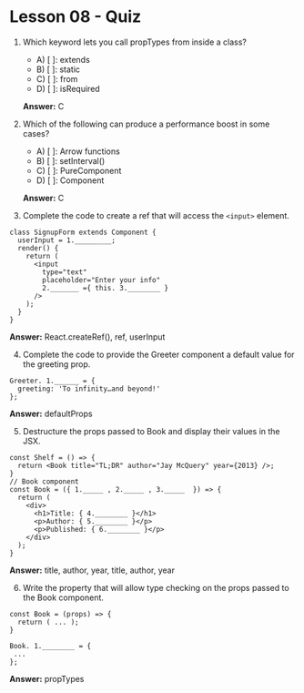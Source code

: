 # Lesson 08 - Quiz


1. Which keyword lets you call propTypes from inside a class?
    - A) [ ]: extends
    - B) [ ]: static
    - C) [ ]: from
    - D) [ ]: isRequired

    **Answer:** C

2. Which of the following can produce a performance boost in some cases?

    - A) [ ]: Arrow functions
    - B) [ ]: setInterval()
    - C) [ ]: PureComponent
    - D) [ ]: Component

    **Answer:** C

3. Complete the code to create a ref that will access the `<input>` element.

```
class SignupForm extends Component {
  userInput = 1._________;
  render() {
    return (
      <input
        type="text"
        placeholder="Enter your info"
        2._______ ={ this. 3.________ }
      />
    );
  }
}
```

**Answer:** React.createRef(), ref, userInput


4. Complete the code to provide the Greeter component a default value for the greeting prop.

```
Greeter. 1.______ = {
  greeting: 'To infinity…and beyond!'
};
```

**Answer:** defaultProps


5. Destructure the props passed to Book and display their values in the JSX.

```
const Shelf = () => {
  return <Book title="TL;DR" author="Jay McQuery" year={2013} />;
}
// Book component
const Book = ({ 1._____ , 2._____ , 3._____  }) => {
  return (
    <div>
      <h1>Title: { 4.________ }</h1>
      <p>Author: { 5.________ }</p>
      <p>Published: { 6.________ }</p>
    </div>
  );
}
```
**Answer:** title, author, year, title, author, year

6. Write the property that will allow type checking on the props passed to the Book component.

```
const Book = (props) => {
  return ( ... );
}

Book. 1.________ = {
 ...
};
```

**Answer:** propTypes